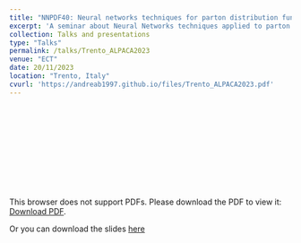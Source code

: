 ```yaml
---
title: "NNPDF40: Neural networks techniques for parton distribution functions evaluation."
excerpt: 'A seminar about Neural Networks techniques applied to parton distribution functions evaluation.'
collection: Talks and presentations
type: "Talks"
permalink: /talks/Trento_ALPACA2023
venue: "ECT"
date: 20/11/2023
location: "Trento, Italy"
cvurl: 'https://andreab1997.github.io/files/Trento_ALPACA2023.pdf'
---
```

<object data="https://andreab1997.github.io/files/Trento_ALPACA2023.pdf" type="application/pdf" width="700px" height="700px">
    <embed src="https://andreab1997.github.io/files/Trento_ALPACA2023.pdf">
        <p>This browser does not support PDFs. Please download the PDF to view it: <a href="https://andreab1997.github.io/files/Trento_ALPACA2023.pdf">Download PDF</a>.</p>
    </embed>
</object>


Or you can download the slides [here](https://andreab1997.github.io/files/Trento_ALPACA2023.pdf)

